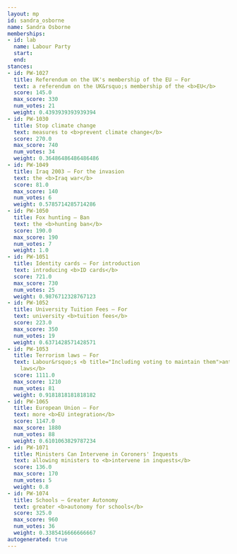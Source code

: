 ```yaml
---
layout: mp
id: sandra_osborne
name: Sandra Osborne
memberships:
- id: lab
  name: Labour Party
  start: 
  end: 
stances:
- id: PW-1027
  title: Referendum on the UK's membership of the EU — For
  text: a referendum on the UK&rsquo;s membership of the <b>EU</b>
  score: 145.0
  max_score: 330
  num_votes: 21
  weight: 0.4393939393939394
- id: PW-1030
  title: Stop climate change
  text: measures to <b>prevent climate change</b>
  score: 270.0
  max_score: 740
  num_votes: 34
  weight: 0.36486486486486486
- id: PW-1049
  title: Iraq 2003 — For the invasion
  text: the <b>Iraq war</b>
  score: 81.0
  max_score: 140
  num_votes: 6
  weight: 0.5785714285714286
- id: PW-1050
  title: Fox hunting — Ban
  text: the <b>hunting ban</b>
  score: 190.0
  max_score: 190
  num_votes: 7
  weight: 1.0
- id: PW-1051
  title: Identity cards — For introduction
  text: introducing <b>ID cards</b>
  score: 721.0
  max_score: 730
  num_votes: 25
  weight: 0.9876712328767123
- id: PW-1052
  title: University Tuition Fees — For
  text: university <b>tuition fees</b>
  score: 223.0
  max_score: 350
  num_votes: 19
  weight: 0.6371428571428571
- id: PW-1053
  title: Terrorism laws — For
  text: Labour&rsquo;s <b title="Including voting to maintain them">anti-terrorism
    laws</b>
  score: 1111.0
  max_score: 1210
  num_votes: 81
  weight: 0.9181818181818182
- id: PW-1065
  title: European Union — For
  text: more <b>EU integration</b>
  score: 1147.0
  max_score: 1880
  num_votes: 88
  weight: 0.6101063829787234
- id: PW-1071
  title: Ministers Can Intervene in Coroners' Inquests
  text: allowing ministers to <b>intervene in inquests</b>
  score: 136.0
  max_score: 170
  num_votes: 5
  weight: 0.8
- id: PW-1074
  title: Schools — Greater Autonomy
  text: greater <b>autonomy for schools</b>
  score: 325.0
  max_score: 960
  num_votes: 36
  weight: 0.3385416666666667
autogenerated: true
---
```

